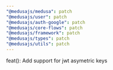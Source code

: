 ```yaml
---
"@medusajs/medusa": patch
"@medusajs/user": patch
"@medusajs/auth-google": patch
"@medusajs/core-flows": patch
"@medusajs/framework": patch
"@medusajs/types": patch
"@medusajs/utils": patch
---
```


feat(): Add support for jwt asymetric keys
